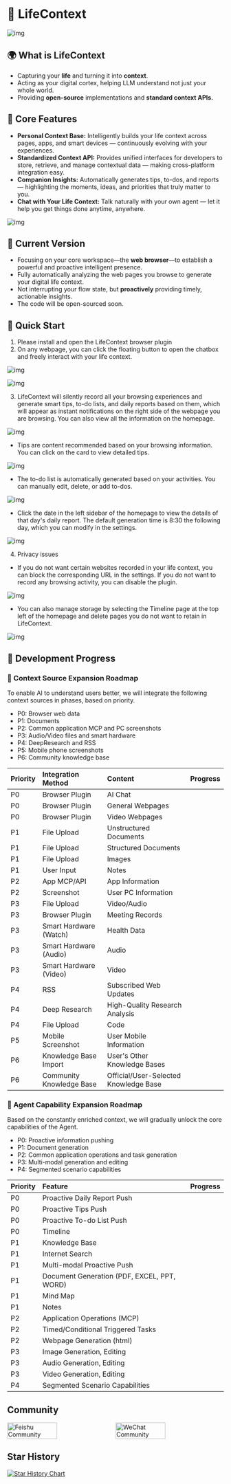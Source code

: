 # 🧠 LifeContext

![img](src/logo.jpg)

## 🌍 What is LifeContext

- Capturing your **life** and turning it into **context**.
- Acting as your digital cortex, helping LLM understand not just your whole world.
- Providing **open-source** implementations and **standard context APIs.**

## 🎯 Core Features

- **Personal Context Base:** Intelligently builds your life context across pages, apps, and smart devices — continuously evolving with your experiences.
- **Standardized Context API:** Provides unified interfaces for developers to store, retrieve, and manage contextual data — making cross-platform integration easy.
- **Companion Insights:** Automatically generates tips, to-dos, and reports — highlighting the moments, ideas, and priorities that truly matter to you.
- **Chat with Your Life Context:** Talk naturally with your own agent — let it help you get things done anytime, anywhere.

![img](src/mindmap.png)

## 🧩 Current Version

- Focusing on your core workspace—the **web browser**—to establish a powerful and proactive intelligent presence.
- Fully automatically analyzing the web pages you browse to generate your digital life context.
- Not interrupting your flow state, but **proactively** providing timely, actionable insights.
- The code will be open-sourced soon.

## **🚀** Quick Start

1. Please install and open the LifeContext browser plugin
2. On any webpage, you can click the floating button to open the chatbox and freely interact with your life context.

![img](src/product01.png)

![img](src/product02.png)

3. LifeContext will silently record all your browsing experiences and generate smart tips, to-do lists, and daily reports based on them, which will appear as instant notifications on the right side of the webpage you are browsing. You can also view all the information on the homepage.

![img](src/product03.png)

- Tips are content recommended based on your browsing information. You can click on the card to view detailed tips.

![img](src/product04.png)

- The to-do list is automatically generated based on your activities. You can manually edit, delete, or add to-dos.

![img](src/product05.png)

- Click the date in the left sidebar of the homepage to view the details of that day's daily report. The default generation time is 8:30 the following day, which you can modify in the settings.

![img](src/product06.png)

4. Privacy issues

- If you do not want certain websites recorded in your life context, you can block the corresponding URL in the settings. If you do not want to record any browsing activity, you can disable the plugin.

![img](src/product07.png)

- You can also manage storage by selecting the Timeline page at the top left of the homepage and delete pages you do not want to retain in LifeContext.

![img](src/product08.png)

## 🤖 Development Progress

### 🧰 Context Source Expansion Roadmap 

To enable AI to understand users better, we will integrate the following context sources in phases, based on priority.

- P0: Browser web data
- P1: Documents
- P2: Common application MCP and PC screenshots
- P3: Audio/Video files and smart hardware
- P4: DeepResearch and RSS
- P5: Mobile phone screenshots
- P6: Community knowledge base

| Priority | Integration Method       | Content                               | Progress |
| :------- | :----------------------- | :------------------------------------ | :------- |
| P0       | Browser Plugin           | AI Chat                               |          |
| P0       | Browser Plugin           | General Webpages                      |          |
| P0       | Browser Plugin           | Video Webpages                        |          |
| P1       | File Upload              | Unstructured Documents                |          |
| P1       | File Upload              | Structured Documents                  |          |
| P1       | File Upload              | Images                                |          |
| P1       | User Input               | Notes                                 |          |
| P2       | App MCP/API              | App Information                       |          |
| P2       | Screenshot               | User PC Information                   |          |
| P3       | File Upload              | Video/Audio                           |          |
| P3       | Browser Plugin           | Meeting Records                       |          |
| P3       | Smart Hardware (Watch)   | Health Data                           |          |
| P3       | Smart Hardware (Audio)   | Audio                                 |          |
| P3       | Smart Hardware (Video)   | Video                                 |          |
| P4       | RSS                      | Subscribed Web Updates                |          |
| P4       | Deep Research            | High-Quality Research Analysis        |          |
| P4       | File Upload              | Code                                  |          |
| P5       | Mobile Screenshot        | User Mobile Information               |          |
| P6       | Knowledge Base Import    | User's Other Knowledge Bases          |          |
| P6       | Community Knowledge Base | Official/User-Selected Knowledge Base |          |

### 🧰 Agent Capability Expansion Roadmap

Based on the constantly enriched context, we will gradually unlock the core capabilities of the Agent.

- P0: Proactive information pushing
- P1: Document generation
- P2: Common application operations and task generation
- P3: Multi-modal generation and editing
- P4: Segmented scenario capabilities

| Priority | Feature                                     | Progress |
| :------- | :------------------------------------------ | :------- |
| P0       | Proactive Daily Report Push                 |          |
| P0       | Proactive Tips Push                         |          |
| P0       | Proactive To-do List Push                   |          |
| P0       | Timeline                                    |          |
| P1       | Knowledge Base                              |          |
| P1       | Internet Search                             |          |
| P1       | Multi-modal Proactive Push                  |          |
| P1       | Document Generation (PDF, EXCEL, PPT, WORD) |          |
| P1       | Mind Map                                    |          |
| P1       | Notes                                       |          |
| P2       | Application Operations (MCP)                |          |
| P2       | Timed/Conditional Triggered Tasks           |          |
| P2       | Webpage Generation (html)                   |          |
| P3       | Image Generation, Editing                   |          |
| P3       | Audio Generation, Editing                   |          |
| P3       | Video Generation, Editing                   |          |
| P4       | Segmented Scenario Capabilities             |          |

## Community

<div style="display: flex; gap: 10px;">
    <img src="src/feishu.png" alt="Feishu Community" style="width: 48%; max-width: 500px; height: auto;">
    <img src="src/wechat.png" alt="WeChat Community" style="width: 48%; max-width: 500px; height: auto;">
</div>

## Star History

[![Star History Chart](https://api.star-history.com/svg?repos=LifeContext/lifecontext&type=date&legend=top-left)](https://www.star-history.com/#LifeContext/lifecontext&type=date&legend=top-left)